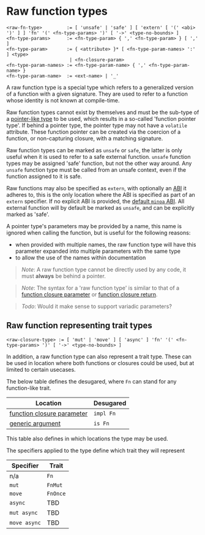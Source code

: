 # Raw function types
```
<raw-fn-type>         := [ 'unsafe' | 'safe' ] [ 'extern' [ '(' <abi> ')' ] ] 'fn' '(' <fn-type-params> ')' [ '->' <type-no-bounds> ]
<fn-type-params>      := <fn-type-param> { ',' <fn-type-param> } [ ',' ]
<fn-type-param>       := { <attribute> }* [ <fn-type-param-names> ':' ] <type>
                       | <fn-closure-param>
<fn-type-param-names> := <fn-type-param-name> { ',' <fn-type-param-name> }
<fn-type-param-name>  := <ext-name> | '_'
```

A raw function type is a special type which refers to a generalized version of a function with a given signature.
They are used to refer to a function whose identity is not known at compile-time.

Raw function types cannot exist by themselves and must be the sub-type of a [pointer-like type] to be used, which results in a so-called 'function pointer type'.
If behind a pointer type, the pointer type may not have a `volatile` attribute.
These function pointer can be created via the coercion of a function, or non-capturing closure, with a matching signature.

Raw function types can be marked as `unsafe` or `safe`, the latter is only useful when it is used to refer to a safe external function.
`unsafe` function types may be assigned 'safe' function, but not the other way around.
Any `unsafe` function type must be called from an unsafe context, even if the function assigned to it is safe.

Raw functions may also be specified as `extern`, with optionally an [ABI] it adheres to, this is the only location where the ABI is specified as part of an `extern` specifier.
If no explicit ABI is provided, the [default `minoa` ABI].
All external function will by default be marked as `unsafe`, and can be explicitly marked as 'safe'.

A pointer type's parameters may be provided by a name, this name is ignored when calling the function, but is useful for the following reasons:
- when provided with multiple names, the raw function type will have this parameter expanded into multiple parameters with the same type
- to allow the use of the names within documentation

> _Note_: A raw function type cannot be directly used by any code, it must **always** be behind a pointer.

> _Note_: The syntax for a 'raw function type' is similar to that of a [function closure parameter] or [function closure return].

> _Todo_: Would it make sense to support variadic parameters?


## Raw function representing trait types
```
<raw-closure-type> := [ 'mut' | 'move' ] [ 'async' ] 'fn' '(' <fn-type-params> ')' [ '->' <type-no-bounds> ]
```

In addition, a raw function type can also represent a trait type.
These can be used in location where both functions or closures could be used, but at limited to certain usecases.

The below table defines the desugared, where `Fn` can stand for any function-like trait.

Location                     | Desugared
-----------------------------|-----------
[function closure parameter] | `impl Fn`
[generic argument]           | `is Fn`

This table also defines in which locations the type may be used.

The specifiers applied to the type define which trait they will represent

Specifier    | Trait
-------------|----------
n/a          | `Fn`
`mut`        | `FnMut`
`move`       | `FnOnce`
`async`      | TBD
`mut async`  | TBD
`move async` | TBD




[pointer-like type]:          ../pointer-like-types.md
[trait types]:                ../trait-types.md
[ABI]:                        ../../../abi.md
[default `minoa` ABI]:        ../../../abi.md "Todo: fix section"
[function closure parameter]: ../../../items/functions.md#function-closure-parameters-
[function closure return]:    ../../../items/functions.md#raw-function-return-types
[generic argument]:           ../../../generics.md#generic-arguments-